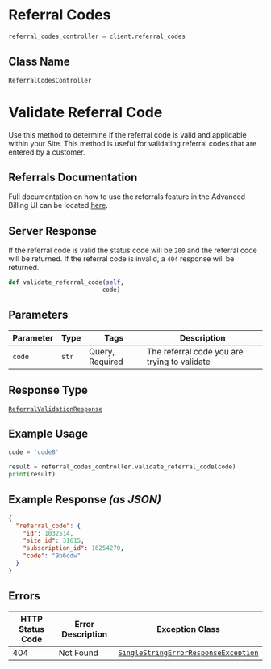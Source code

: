 # Referral Codes

```python
referral_codes_controller = client.referral_codes
```

## Class Name

`ReferralCodesController`


# Validate Referral Code

Use this method to determine if the referral code is valid and applicable within your Site. This method is useful for validating referral codes that are entered by a customer.

## Referrals Documentation

Full documentation on how to use the referrals feature in the Advanced Billing UI can be located [here](https://maxio.zendesk.com/hc/en-us/sections/24286965611405-Referrals).

## Server Response

If the referral code is valid the status code will be `200` and the referral code will be returned. If the referral code is invalid, a `404` response will be returned.

```python
def validate_referral_code(self,
                          code)
```

## Parameters

| Parameter | Type | Tags | Description |
|  --- | --- | --- | --- |
| `code` | `str` | Query, Required | The referral code you are trying to validate |

## Response Type

[`ReferralValidationResponse`](../../doc/models/referral-validation-response.md)

## Example Usage

```python
code = 'code8'

result = referral_codes_controller.validate_referral_code(code)
print(result)
```

## Example Response *(as JSON)*

```json
{
  "referral_code": {
    "id": 1032514,
    "site_id": 31615,
    "subscription_id": 16254270,
    "code": "9b6cdw"
  }
}
```

## Errors

| HTTP Status Code | Error Description | Exception Class |
|  --- | --- | --- |
| 404 | Not Found | [`SingleStringErrorResponseException`](../../doc/models/single-string-error-response-exception.md) |

